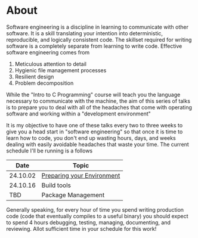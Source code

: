 # About
Software engineering is a discipline in learning to communicate with other software.
It is a skill translating your intention into deterministic, reproducible,
and logically consistent code. The skillset required for writing software is a 
completely separate from learning to write code.  Effective software engineering 
comes from
1. Meticulous attention to detail
2. Hygienic file management processes
3. Resilient design
4. Problem decomposition

While the "Intro to C Programming" course will teach you the language necessary to
communicate with the machine, the aim of this series of talks is to prepare you to deal
with all of the headaches that come with operating software and working within a 
"development environment"

It is my objective to have one of these talks every two to three weeks to give you a 
head start in "software engineering" so that once it is time to learn how to code,
you don't end up wasting hours, days, and weeks dealing with easily avoidable headaches
that waste your time. The current schedule I'll be running is a follows

| Date     | Topic                                       |
| ---      | ---                                         |
| 24.10.02 | [Preparing your Environment](./lesson01.md) |
| 24.10.16 | Build tools                                 |
| TBD      | Package Management                          |

Generally speaking, for every hour of time you spend writing production code (code
that eventually compiles to a useful binary) you should expect to spend 4 hours
debugging, testing, managing, documenting, and reviewing.  Allot sufficient time in your
schedule for this work!

